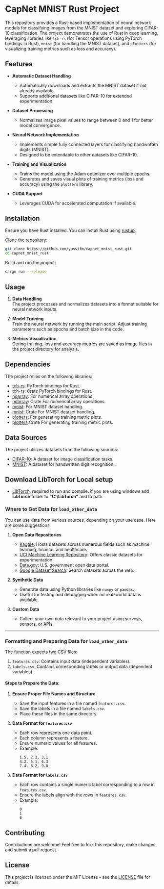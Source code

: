 
# CapNet MNIST Rust Project

This repository provides a Rust-based implementation of neural network models for classifying images from the MNIST dataset and exploring CIFAR-10 classification. The project demonstrates the use of Rust in deep learning, leveraging libraries like `tch-rs` (for Tensor operations using PyTorch bindings in Rust), `mnist` (for handling the MNIST dataset), and `plotters` (for visualizing training metrics such as loss and accuracy).

## Features

- **Automatic Dataset Handling**  
  - Automatically downloads and extracts the MNIST dataset if not already available.
  - Supports additional datasets like CIFAR-10 for extended experimentation.
  
- **Dataset Processing**  
  - Normalizes image pixel values to range between 0 and 1 for better model convergence.

- **Neural Network Implementation**  
  - Implements simple fully connected layers for classifying handwritten digits (MNIST).
  - Designed to be extendable to other datasets like CIFAR-10.

- **Training and Visualization**  
  - Trains the model using the Adam optimizer over multiple epochs.
  - Generates and saves visual plots of training metrics (loss and accuracy) using the `plotters` library.

- **CUDA Support**  
  - Leverages CUDA for accelerated computation if available.

## Installation

Ensure you have Rust installed. You can install Rust using [rustup](https://rustup.rs/).

Clone the repository:

```bash
git clone https://github.com/yussifm/capnet_mnist_rust.git
cd capnet_mnist_rust
```

Build and run the project:

```bash
cargo run --release
```

## Usage

1. **Data Handling**  
   The project processes and normalizes datasets into a format suitable for neural network inputs.

2. **Model Training**  
   Train the neural network by running the main script. Adjust training parameters such as epochs and batch size in the code.

3. **Metrics Visualization**  
   During training, loss and accuracy metrics are saved as image files in the project directory for analysis.

## Dependencies

The project relies on the following libraries:

- [tch-rs](https://github.com/LaurentMazare/tch): PyTorch bindings for Rust.
- [tch-rs](https://crates.io/crates/tch): Crate PyTorch bindings for Rust.
- [ndarray](https://docs.rs/ndarray/latest/ndarray/): For numerical array operations.
- [ndarray](https://crates.io/crates/ndarray): Crate For numerical array operations.
- [mnist](https://docs.rs/mnist/latest/mnist/): For MNIST dataset handling.
- [mnist](https://crates.io/crates/mnist): Crate For MNIST dataset handling.
- [plotters](https://docs.rs/plotters/latest/plotters/): For generating training metric plots.
- [plotters](https://crates.io/crates/plotters):Crate For generating training metric plots.

## Data Sources

The project utilizes datasets from the following sources:

- [CIFAR-10](https://www.cs.toronto.edu/~kriz/cifar.html): A dataset for image classification tasks.
- [MNIST](https://github.com/zalandoresearch/fashion-mnist): A dataset for handwritten digit recognition.
  
## Download LibTorch for Local setup
- [LibTorch](https://pytorch.org/get-started/locally/): required to run and compile.
if you are using windows add **LibTorch** folder to  **"C:\LibTorch"** and to path 



### Where to Get Data for `load_other_data`

You can use data from various sources, depending on your use case. Here are some suggestions:

1. **Open Data Repositories**
   - [Kaggle](https://www.kaggle.com/): Hosts datasets across numerous fields such as machine learning, finance, and healthcare.
   - [UCI Machine Learning Repository](https://archive.ics.uci.edu/ml/index.php): Offers classic datasets for experimentation.
   - [Data.gov](https://www.data.gov/): U.S. government open data portal.
   - [Google Dataset Search](https://datasetsearch.research.google.com/): Search datasets across the web.

2. **Synthetic Data**
   - Generate data using Python libraries like `numpy` or `pandas`.
   - Useful for testing and debugging when no real-world data is available.

3. **Custom Data**
   - Collect your own data relevant to your project using surveys, sensors, or APIs.

---

### Formatting and Preparing Data for `load_other_data`

The function expects two CSV files:
1. `features.csv`: Contains input data (independent variables).
2. `labels.csv`: Contains corresponding labels or output data (dependent variables).

#### Steps to Prepare the Data:
1. **Ensure Proper File Names and Structure**
   - Save the input features in a file named `features.csv`.
   - Save the labels in a file named `labels.csv`.
   - Place these files in the same directory.

2. **Data Format for `features.csv`**
   - Each row represents one data point.
   - Each column represents a feature.
   - Ensure numeric values for all features.
   - Example:
     ```
     1.5, 2.3, 3.1
     4.2, 5.1, 6.3
     7.4, 8.2, 9.0
     ```

3. **Data Format for `labels.csv`**
   - Each row contains a single numeric label corresponding to a row in `features.csv`.
   - Ensure the labels align with the rows in `features.csv`.
   - Example:
     ```
     0
     1
     0
     ```



## Contributing

Contributions are welcome! Feel free to fork this repository, make changes, and submit a pull request.

## License

This project is licensed under the MIT License - see the [LICENSE](LICENSE) file for details.

